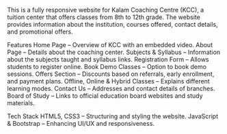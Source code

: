 This is a fully responsive website for Kalam Coaching Centre (KCC), a tuition center that offers classes from 8th to 12th grade. The website provides information about the institution, courses offered, contact details, and promotional offers.

Features
Home Page – Overview of KCC with an embedded video.
About Page – Details about the coaching center.
Subjects & Syllabus – Information about the subjects taught and syllabus links.
Registration Form – Allows students to register online.
Book Demo Classes – Option to book demo sessions.
Offers Section – Discounts based on referrals, early enrollment, and payment plans.
Offline, Online & Hybrid Classes – Explains different learning modes.
Contact Us – Addresses and contact details of branches.
Board of Study – Links to official education board websites and study materials.

Tech Stack
HTML5, CSS3 – Structuring and styling the website.
JavaScript & Bootstrap – Enhancing UI/UX and responsiveness.
